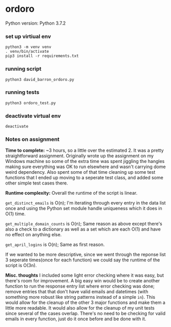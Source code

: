 # ordoro
Python version: Python 3.7.2

### set up virtiual env
```
python3 -m venv venv
. venv/bin/activate
pip3 install -r requirements.txt
```

### running script
```
python3 david_barron_ordoro.py
```

### running tests
```
python3 ordoro_test.py 
```

### deactivate virtual env
```
deactivate
```

### Notes on assignment

**Time to complete:** ~3 hours, so a little over the estimated 2. It was a pretty straightforward assignment. Originally wrote up the assignment on my Windows machine so some of the extra time was spent jiggling the hangles making sure everything was OK to run elsewhere and wasn't carrying dome weird dependency. Also spent some of that time cleaning up some test functions that I ended up moving to a seperate test class, and added some other simple test cases there. 

**Runtime complexity:** Overall the runtime of the script is linear. 

`get_distinct_emails` is O(n); I'm iterating through every entry in the data list once and using the Python set module handle uniqueness which it does in O(1) time.

`get_multiple_domain_counts` is O(n); Same reason as above except there's also a check to a dictionary as well as a set which are each O(1) and have no effect on anything else.

`get_april_logins` is O(n); Same as first reason.

If we wanted to be more descriptive, since we went through the reponse list 3 seperate times(once for each function) we could say the runtime of the script is O(3n).

**Misc. thoughts**
I included some light error checking where it was easy, but there's room for improvement. A big easy win would be to create another function to run the response entry list where error checking was done; remove entries that that don't have valid emails and datetimes (with something more robust like string patterns instead of a simple `in`). This would allow for the cleanup of the other 3 major functions and make them a little more readable. It would also allow for the cleanup of my unit tests since several of the cases overlap. There's no need to be checking for valid emails in every function, just do it once before and be done with it.

